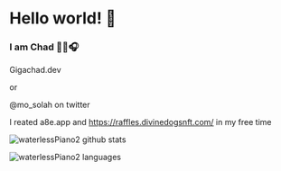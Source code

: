 # Hello world! 👋

### I am Chad 👨‍💻🎧

Gigachad.dev

or 

@mo_solah on twitter

I reated a8e.app and https://raffles.divinedogsnft.com/ in my free time

![waterlessPiano2 github stats](https://github-readme-stats.vercel.app/api?username=waterlessPiano2&show_icons=true)

![waterlessPiano2 languages](https://github-readme-stats.quantumlytangled.vercel.app/api/top-langs/?username=waterlessPiano2)
